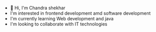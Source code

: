 - 👋 Hi, I'm Chandra shekhar
- I'm interested in frontend development amd software development
- I'm currently learning Web development and java
- I'm looking to collaborate with IT technologies
